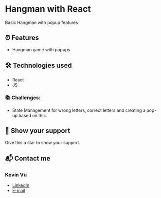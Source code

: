 # Hangman with React

Basic Hangman with popup features

## ⏰ Features

- Hangman game with popups

## 🛠️ Technologies used

- React
- JS

### 📚 Challenges:

- State Management for wrong letters, correct letters and creating a pop-up based on this.

## 🌟 Show your support

Give this a star to show your support.

## 📬 Contact me

### Kevin Vu

- [LinkedIn](https://www.linkedin.com/in/kevin-vu-06/)
- [E-mail](mailto:kevin.vu06@gmail.com)
